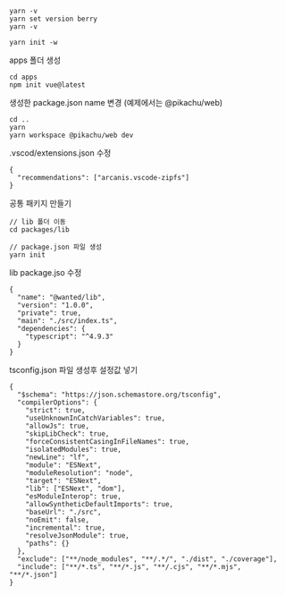 ```
yarn -v
yarn set version berry
yarn -v

yarn init -w
```
apps 폴더 생성

```
cd apps
npm init vue@latest
```

생성한 package.json name 변경 (예제에서는 @pikachu/web)

```
cd ..
yarn 
yarn workspace @pikachu/web dev
```

.vscod/extensions.json 수정
```
{
  "recommendations": ["arcanis.vscode-zipfs"]
}
```

공통 패키지 만들기
```
// lib 폴더 이동
cd packages/lib

// package.json 파일 생성
yarn init
```

lib package.jso 수정
```
{
  "name": "@wanted/lib",
  "version": "1.0.0",
  "private": true,
  "main": "./src/index.ts",
  "dependencies": {
    "typescript": "^4.9.3"
  }
}
```

tsconfig.json 파일 생성후 설정값 넣기
```
{
  "$schema": "https://json.schemastore.org/tsconfig",
  "compilerOptions": {
    "strict": true,
    "useUnknownInCatchVariables": true,
    "allowJs": true,
    "skipLibCheck": true,
    "forceConsistentCasingInFileNames": true,
    "isolatedModules": true,
    "newLine": "lf",
    "module": "ESNext",
    "moduleResolution": "node",
    "target": "ESNext",
    "lib": ["ESNext", "dom"],
    "esModuleInterop": true,
    "allowSyntheticDefaultImports": true,
    "baseUrl": "./src",
    "noEmit": false,
    "incremental": true,
    "resolveJsonModule": true,
    "paths": {}
  },
  "exclude": ["**/node_modules", "**/.*/", "./dist", "./coverage"],
  "include": ["**/*.ts", "**/*.js", "**/.cjs", "**/*.mjs", "**/*.json"]
}
```

